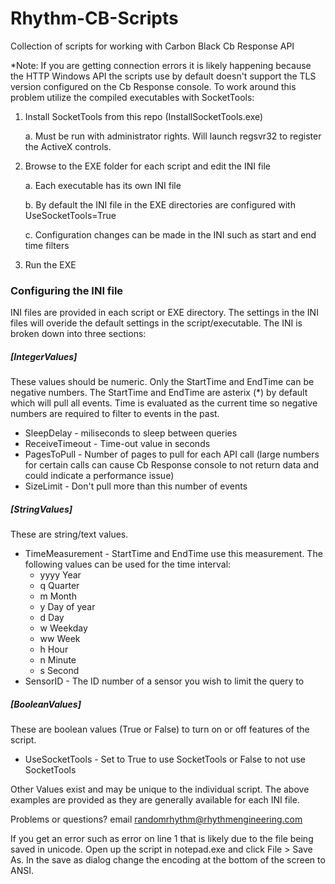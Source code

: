 # Rhythm-CB-Scripts
Collection of scripts for working with Carbon Black Cb Response API

*Note: If you are getting connection errors it is likely happening because the HTTP Windows API the scripts use by default doesn't support the TLS version configured on the Cb Response console. To work around this problem utilize the compiled executables with SocketTools:
1. Install SocketTools from this repo (InstallSocketTools.exe)
   
   a. Must be run with administrator rights. Will launch regsvr32 to register the ActiveX controls. 
   
2. Browse to the EXE folder for each script and edit the INI file
   
   a. Each executable has its own INI file
   
   b. By default the INI file in the EXE directories are configured with UseSocketTools=True
   
   c. Configuration changes can be made in the INI such as start and end time filters
   
3. Run the EXE

### Configuring the INI file
INI files are provided in each script or EXE directory. The settings in the INI files will overide the default settings in the script/executable. The INI is broken down into three sections:
##### [IntegerValues]
These values should be numeric. Only the StartTime and EndTime can be negative numbers. The StartTime and EndTime are asterix (*) by default which will pull all events. Time is evaluated as the current time so negative numbers are required to filter to events in the past. 
* SleepDelay - miliseconds to sleep between queries
* ReceiveTimeout - Time-out value in seconds
* PagesToPull - Number of pages to pull for each API call (large numbers for certain calls can cause Cb Response console to not return data and could indicate a performance issue)
* SizeLimit - Don't pull more than this number of events 
##### [StringValues]
These are string/text values.
* TimeMeasurement - StartTime and EndTime use this measurement. The following values can be used for the time interval:
    * yyyy	Year
    * q	Quarter
    * m	Month
    * y	Day of year
    * d	Day
    * w	Weekday
    * ww	Week
    * h	Hour
    * n	Minute
    * s	Second
* SensorID - The ID number of a sensor you wish to limit the query to
##### [BooleanValues]
These are boolean values (True or False) to turn on or off features of the script.
* UseSocketTools - Set to True to use SocketTools or False to not use SocketTools

Other Values exist and may be unique to the individual script. The above examples are provided as they are generally available for each INI file.

Problems or questions? email randomrhythm@rhythmengineering.com

If you get an error such as error on line 1 that is likely due to the file being saved in unicode. Open up the script in notepad.exe and click File > Save As. In the save as dialog change the encoding at the bottom of the screen to ANSI.